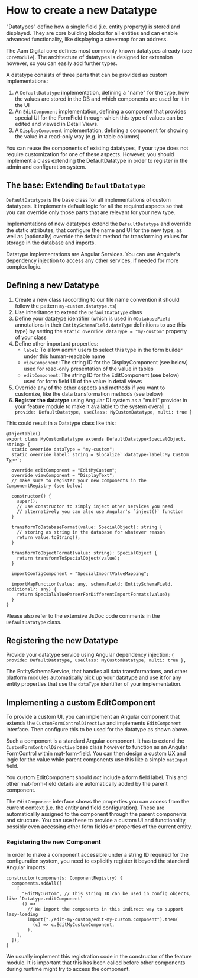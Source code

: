 # How to create a new Datatype

"Datatypes" define how a single field (i.e. entity property) is stored and displayed.
They are core building blocks for all entities and can enable advanced functionality, like displaying a streetmap for an address.

The Aam Digital core defines most commonly known datatypes already (see `CoreModule`).
The architecture of datatypes is designed for extension however, so you can easily add further types.

A datatype consists of three parts that can be provided as custom implementations:

1. A `DefaultDatatype` implementation, defining a "name" for the type, how the values are stored in the DB and which components are used for it in the UI
2. An `EditComponent` implementation, defining a component that provides special UI for the FormField through which this type of values can be edited and viewed in Detail Views.
3. A `DisplayComponent` implementation, defining a component for showing the value in a read-only way (e.g. in table columns)

You can reuse the components of existing datatypes, if your type does not require customization for one of these aspects. However, you should implement a class extending the DefaultDatatype in order to register in the admin and configuration system.

## The base: Extending `DefaultDatatype`

`DefaultDatatype` is the base class for all implementations of custom datatypes.
It implements default logic for all the required aspects so that you can override only those parts that are relevant for your new type.

Implementations of new datatypes extend the `DefaultDatatype` and override the static attributes, that configure the name and UI for the new type, as well as (optionally) override the default method for transforming values for storage in the database and imports.

Datatype implementations are Angular Services.
You can use Angular's dependency injection to access any other services, if needed for more complex logic.

## Defining a new Datatype

1. Create a new class (according to our file name convention it should follow the pattern `my-custom.datatype.ts`)
2. Use inheritance to extend the `DefaultDatatype` class
3. Define your datatype identifier (which is used in `@DatabaseField` annotations in their `EntitySchemaField.dataType` definitions to use this type) by setting the `static override dataType = "my-custom"` property of your class
4. Define other important properties:
   - `label`: To allow admin users to select this type in the form builder under this human-readable name
   - `viewComponent`: The string ID for the DisplayComponent (see below) used for read-only presentation of the value in tables
   - `editComponent`: The string ID for the EditComponent (see below) used for form field UI of the value in detail views
5. Override any of the other aspects and methods if you want to customize, like the data transformation methods (see below)
6. **Register the datatype** using Angular DI system as a "multi" provider in your feature module to make it available to the system overall:
   `{ provide: DefaultDatatype, useClass: MyCustomDatatype, multi: true }`

This could result in a Datatype class like this:

```
@Injectable()
export class MyCustomDatatype extends DefaultDatatype<SpecialObject, string> {
  static override dataType = "my-custom";
  static override label: string = $localize`:datatype-label:My Custom Type`;

  override editComponent = "EditMyCustom";
  override viewComponent = "DisplayText";
  // make sure to register your new components in the ComponentRegistry (see below)

  constructor() {
    super();
    // use constructor to simply inject other services you need
    // alternatively you can also use Angular's `inject()` function
  }

  transformToDatabaseFormat(value: SpecialObject): string {
    // storing as string in the database for whatever reason
    return value.toString();
  }

  transformToObjectFormat(value: string): SpecialObject {
    return transformToSpecialObject(value);
  }

  importConfigComponent = "SpecialImportValueMapping";

  importMapFunction(value: any, schemaField: EntitySchemaField, additional?: any) {
    return SpecialValueParserForDifferentImportFormats(value);
  }
}
```

Please also refer to the extensive JsDoc code comments in the `DefaultDatatype` class.

## Registering the new Datatype

Provide your datatype service using Angular dependency injection:
`{ provide: DefaultDatatype, useClass: MyCustomDatatype, multi: true },`

The EntitySchemaService, that handles all data transformations, and other platform modules automatically pick up your datatype
and use it for any entity properties that use the `dataType` identifier of your implementation.

## Implementing a custom EditComponent

To provide a custom UI, you can implement an Angular component that extends the `CustomFormControlDirective` and implements `EditComponent` interface.
Then configure this to be used for the datatype as shown above.

Such a component is a standard Angular component.
It has to extend the `CustomFormControlDirective` base class however
to function as an Angular FormControl within mat-form-field.
You can then design a custom UX and logic for the value
while parent components use this like a simple `matInput` field.

You custom EditComponent should _not_ include a form field label.
This and other mat-form-field details are automatically added by the parent component.

The `EditComponent` interface shows the properties you can access from the current context
(i.e. the entity and field configuration).
These are automaticallly assigned to the component through the parent components and structure.
You can use these to provide a custom UI and functionality, possibly even accessing other form fields or properties of the current entity.

### Registering the new Component

In order to make a component accessible under a string ID required for the configuration system, you need to explicitly register it beyond the standard Angular imports:

```
constructor(components: ComponentRegistry) {
  components.addAll([
    [
      "EditMyCustom", // This string ID can be used in config objects, like `Datatype.editComponent`
      () =>
        // We import the components in this indirect way to support lazy-loading
        import("./edit-my-custom/edit-my-custom.component").then(
          (c) => c.EditMyCustomComponent,
        ),
    ],
  ]);
}
```

We usually implement this registration code in the constructor of the feature module.
It is important that this has been called before other components during runtime might try to access the component.
